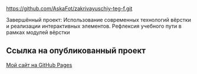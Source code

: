 https://github.com/AskaFot/zakrivayuschiy-teg-f.git

Завершённый проект: Использование современных технологий вёрстки и реализации интерактивных элементов. Рефлексия учебного пути в рамках модулей вёрстки

## Ссылка на опубликованный проект

[Мой сайт на GitHub Pages]([https://username.github.io/repository-name/](https://askafot.github.io/zakrivayuschiy-teg-f/))
